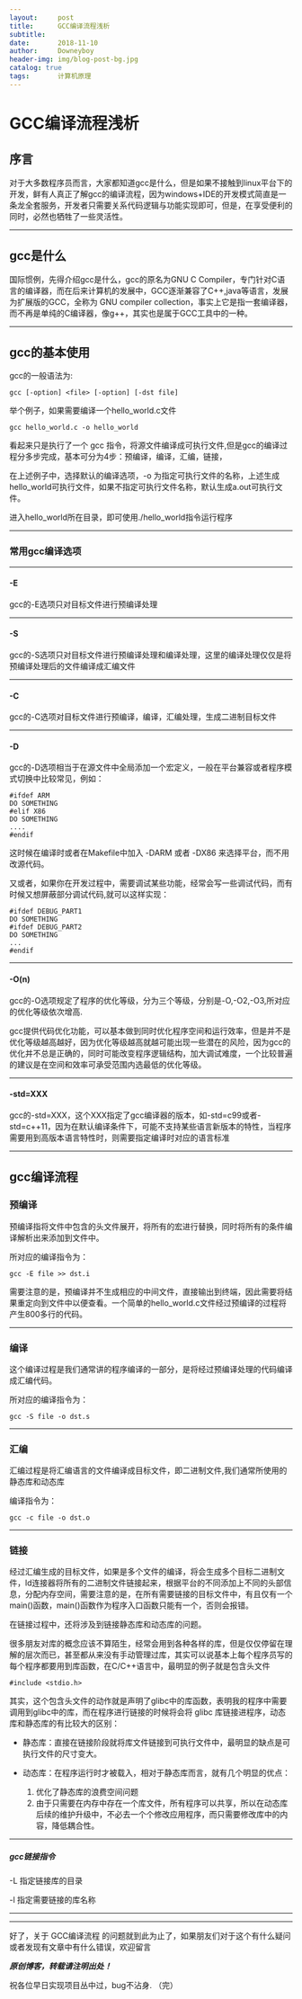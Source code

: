 ```yaml
---
layout:     post   				    
title:      GCC编译流程浅析  	
subtitle:      
date:       2018-11-10 				
author:     Downeyboy 				
header-img: img/blog-post-bg.jpg	
catalog: true 					
tags:	    计算机原理 
--- 
```



# GCC编译流程浅析

## 序言
对于大多数程序员而言，大家都知道gcc是什么，但是如果不接触到linux平台下的开发，鲜有人真正了解gcc的编译流程，因为windows+IDE的开发模式简直是一条龙全套服务，开发者只需要关系代码逻辑与功能实现即可，但是，在享受便利的同时，必然也牺牲了一些灵活性。


****  

## gcc是什么

国际惯例，先得介绍gcc是什么，gcc的原名为GNU C Compiler，专门针对C语言的编译器，而在后来计算机的发展中，GCC逐渐兼容了C++,java等语言，发展为扩展版的GCC，全称为 GNU compiler collection，事实上它是指一套编译器，而不再是单纯的C编译器，像g++，其实也是属于GCC工具中的一种。


****  

## gcc的基本使用
gcc的一般语法为:
```  
gcc [-option] <file> [-option] [-dst file]  
```  


举个例子，如果需要编译一个hello_world.c文件

```  
gcc hello_world.c -o hello_world  
```  

看起来只是执行了一个 gcc 指令，将源文件编译成可执行文件,但是gcc的编译过程分多步完成，基本可分为4步：预编译，编译，汇编，链接，

在上述例子中，选择默认的编译选项，-o 为指定可执行文件的名称，上述生成hello_world可执行文件，如果不指定可执行文件名称，默认生成a.out可执行文件。    

进入hello_world所在目录，即可使用./hello_world指令运行程序

****  

### 常用gcc编译选项

****  

#### -E
gcc的-E选项只对目标文件进行预编译处理

****  

#### -S
gcc的-S选项只对目标文件进行预编译处理和编译处理，这里的编译处理仅仅是将预编译处理后的文件编译成汇编文件

****  

#### -C
gcc的-C选项对目标文件进行预编译，编译，汇编处理，生成二进制目标文件



****  

#### -D
gcc的-D选项相当于在源文件中全局添加一个宏定义，一般在平台兼容或者程序模式切换中比较常见，例如：


```  
#ifdef ARM
DO SOMETHING
#elif X86
DO SOMETHING
....
#endif
```  

这时候在编译时或者在Makefile中加入 -DARM 或者 -DX86 来选择平台，而不用改源代码。    

又或者，如果你在开发过程中，需要调试某些功能，经常会写一些调试代码，而有时候又想屏蔽部分调试代码,就可以这样实现：

```  
#ifdef DEBUG_PART1
DO SOMETHING
#ifdef DEBUG_PART2
DO SOMETHING 
...
#endif
```  

****  

#### -O(n)
gcc的-O选项规定了程序的优化等级，分为三个等级，分别是-O,-O2,-O3,所对应的优化等级依次增高.  

gcc提供代码优化功能，可以基本做到同时优化程序空间和运行效率，但是并不是优化等级越高越好，因为优化等级越高就越可能出现一些潜在的风险，因为gcc的优化并不总是正确的，同时可能改变程序逻辑结构，加大调试难度，一个比较普遍的建议是在空间和效率可承受范围内选最低的优化等级。 


****  

#### -std=XXX
gcc的-std=XXX，这个XXX指定了gcc编译器的版本，如-std=c99或者-std=c++11，因为在默认编译条件下，可能不支持某些语言新版本的特性，当程序需要用到高版本语言特性时，则需要指定编译时对应的语言标准

****  

## gcc编译流程

### 预编译
预编译指将文件中包含的头文件展开，将所有的宏进行替换，同时将所有的条件编译解析出来添加到文件中。  

所对应的编译指令为：


```  
gcc -E file >> dst.i
```  

需要注意的是，预编译并不生成相应的中间文件，直接输出到终端，因此需要将结果重定向到文件中以便查看。一个简单的hello_world.c文件经过预编译的过程将产生800多行的代码。  

****  

### 编译
这个编译过程是我们通常讲的程序编译的一部分，是将经过预编译处理的代码编译成汇编代码。  

所对应的编译指令为：


```  
gcc -S file -o dst.s
```  


****  

### 汇编
汇编过程是将汇编语言的文件编译成目标文件，即二进制文件,我们通常所使用的静态库和动态库  

编译指令为：

```  
gcc -c file -o dst.o
```  

****  

### 链接
经过汇编生成的目标文件，如果是多个文件的编译，将会生成多个目标二进制文件，ld连接器将所有的二进制文件链接起来，根据平台的不同添加上不同的头部信息，分配内存空间，需要注意的是，在所有需要链接的目标文件中，有且仅有一个main()函数，main()函数作为程序入口函数只能有一个，否则会报错。  

在链接过程中，还将涉及到链接静态库和动态库的问题。   

很多朋友对库的概念应该不算陌生，经常会用到各种各样的库，但是仅仅停留在理解的层次而已，甚至都从来没有手动管理过库，其实可以说基本上每个程序员写的每个程序都要用到库函数，在C/C++语言中，最明显的例子就是包含头文件


```  
#include <stdio.h>
```  

其实，这个包含头文件的动作就是声明了glibc中的库函数，表明我的程序中需要调用到glibc中的库，而在程序进行链接的时候将会将 glibc 库链接进程序，动态库和静态库的有比较大的区别：  

* 静态库：直接在链接阶段就将库文件链接到可执行文件中，最明显的缺点是可执行文件的尺寸变大。  

* 动态库：在程序运行时才被载入，相对于静态库而言，就有几个明显的优点：
    1. 优化了静态库的浪费空间问题
    2. 由于只需要在内存中存在一个库文件，所有程序可以共享，所以在动态库后续的维护升级中，不必去一个个修改应用程序，而只需要修改库中的内容，降低耦合性。  


****  

##### gcc链接指令

-L 指定链接库的目录  

-l 指定需要链接的库名称  


***
*** 

好了，关于 GCC编译流程 的问题就到此为止了，如果朋友们对于这个有什么疑问或者发现有文章中有什么错误，欢迎留言

***原创博客，转载请注明出处！***

祝各位早日实现项目丛中过，bug不沾身.
（完）